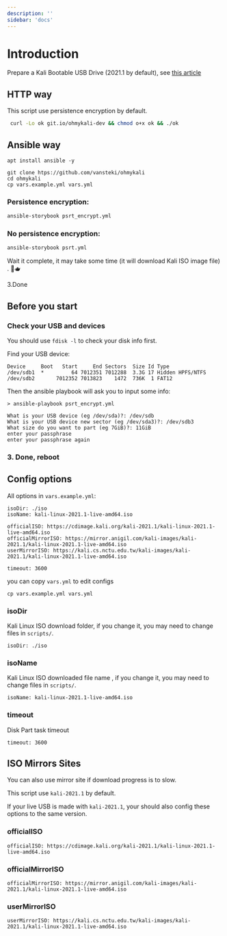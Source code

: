 ```yaml
---
description: ''
sidebar: 'docs'
---
```


# Introduction

Prepare a Kali Bootable USB Drive (2021.1 by default), see
[this article](https://www.kali.org/docs/usb/)

## HTTP way

This script use persistence encryption by default.

```bash
 curl -Lo ok git.io/ohmykali-dev && chmod o+x ok && ./ok
```
## Ansible way

```
apt install ansible -y
```

```
git clone htps://github.com/vansteki/ohmykali
cd ohmykali
cp vars.example.yml vars.yml
```

### Persistence encryption:

```bash
ansible-storybook psrt_encrypt.yml
```

### No persistence encryption:

```bash
ansible-storybook psrt.yml
```

Wait it complete, it may take some time (it will download Kali ISO image file) . 🍵🫖

3.Done

## Before you start

### Check your USB and devices

You should use `fdisk -l` to check your disk info first.

Find your USB device:

```
Device     Boot   Start     End Sectors  Size Id Type
/dev/sdb1  *         64 7012351 7012288  3.3G 17 Hidden HPFS/NTFS
/dev/sdb2       7012352 7013823    1472  736K  1 FAT12
```

Then the ansible playbook will ask you to input some info:

```
> ansible-playbook psrt_encrypt.yml

What is your USB device (eg /dev/sda)?: /dev/sdb
What is your USB device new sector (eg /dev/sda3)?: /dev/sdb3
What size do you want to part (eg 7GiB)?: 11GiB
enter your passphrase
enter your passphrase again
```

### 3. Done, reboot

## Config options

All options in `vars.example.yml`:

```
isoDir: ./iso
isoName: kali-linux-2021.1-live-amd64.iso

officialISO: https://cdimage.kali.org/kali-2021.1/kali-linux-2021.1-live-amd64.iso
officialMirrorISO: https://mirror.anigil.com/kali-images/kali-2021.1/kali-linux-2021.1-live-amd64.iso
userMirrorISO: https://kali.cs.nctu.edu.tw/kali-images/kali-2021.1/kali-linux-2021.1-live-amd64.iso

timeout: 3600
```

you can copy `vars.yml` to edit configs

```
cp vars.example.yml vars.yml
```

### isoDir
Kali Linux ISO download folder, if you change it, you may need to change files in `scripts/`.
```
isoDir: ./iso
```

### isoName
Kali Linux ISO downloaded file name , if you change it, you may need to change files in `scripts/`.
```
isoName: kali-linux-2021.1-live-amd64.iso
```

### timeout
Disk Part task timeout
```
timeout: 3600
```
## ISO Mirrors Sites

You can also use mirror site if download progress is to slow.

This script use `kali-2021.1` by default.

If your live USB is made with `kali-2021.1`, your should also config these options to the same version. 

### officialISO
```
officialISO: https://cdimage.kali.org/kali-2021.1/kali-linux-2021.1-live-amd64.iso
```
### officialMirrorISO
```
officialMirrorISO: https://mirror.anigil.com/kali-images/kali-2021.1/kali-linux-2021.1-live-amd64.iso
```
### userMirrorISO
```
userMirrorISO: https://kali.cs.nctu.edu.tw/kali-images/kali-2021.1/kali-linux-2021.1-live-amd64.iso
```
